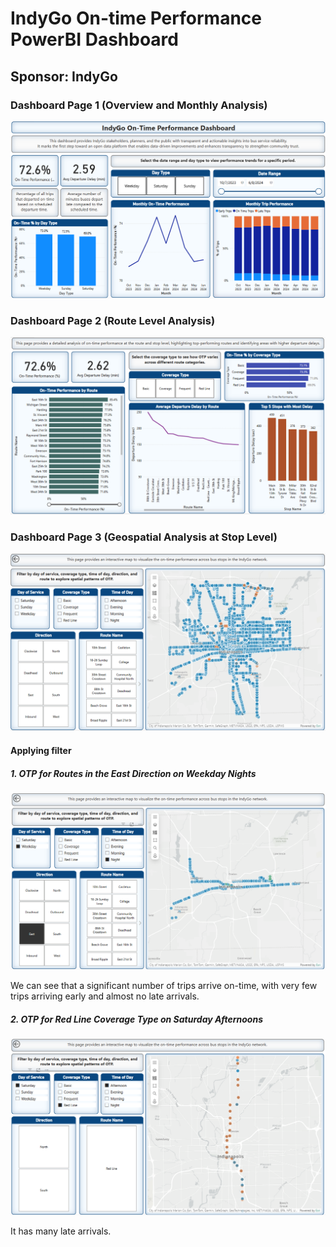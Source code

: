 # IndyGo On-time Performance PowerBI Dashboard
## Sponsor: IndyGo


### Dashboard Page 1 (Overview and Monthly Analysis)
<img src="/images/page_1.png"><br>



### Dashboard Page 2 (Route Level Analysis)
<img src="/images/page_2.png"><br>


### Dashboard Page 3 (Geospatial Analysis at Stop Level)
<img src="/images/page_3.png"><br>



#### Applying filter
##### 1. OTP for Routes in the East Direction on Weekday Nights
<img src="/images/page_3_filter_1.png"><br>


We can see that a significant number of trips arrive on-time, with very few trips arriving early and almost no late arrivals.<br>

##### 2. OTP for Red Line Coverage Type on Saturday Afternoons
<img src="/images/page_3_filter_2.png"><br>


It has many late arrivals.

